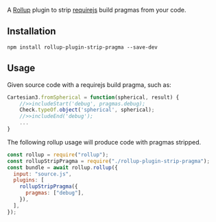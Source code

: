 A [Rollup](https://rollupjs.org) plugin to strip [requirejs](https://requirejs.org/) build pragmas from your code.

## Installation

`npm install rollup-plugin-strip-pragma --save-dev`

## Usage

Given source code with a requirejs build pragma, such as:

```js
Cartesian3.fromSpherical = function(spherical, result) {
    //>>includeStart('debug', pragmas.debug);
    Check.typeOf.object('spherical', spherical);
    //>>includeEnd('debug');
    ...
}
```

The following rollup usage will produce code with pragmas stripped.

```js
const rollup = require("rollup");
const rollupStripPragma = require("./rollup-plugin-strip-pragma");
const bundle = await rollup.rollup({
  input: "source.js",
  plugins: [
    rollupStripPragma({
      pragmas: ["debug"],
    }),
  ],
});
```
